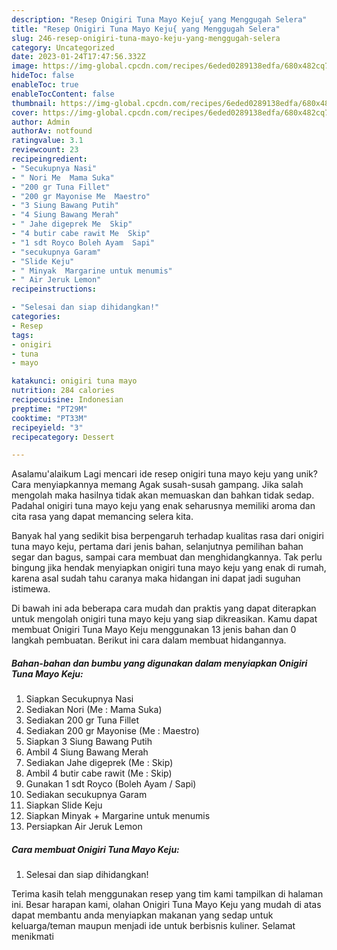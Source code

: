 ```yaml
---
description: "Resep Onigiri Tuna Mayo Keju{ yang Menggugah Selera"
title: "Resep Onigiri Tuna Mayo Keju{ yang Menggugah Selera"
slug: 246-resep-onigiri-tuna-mayo-keju-yang-menggugah-selera
category: Uncategorized
date: 2023-01-24T17:47:56.332Z
image: https://img-global.cpcdn.com/recipes/6eded0289138edfa/680x482cq70/onigiri-tuna-mayo-keju-foto-resep-utama.jpg
hideToc: false
enableToc: true
enableTocContent: false
thumbnail: https://img-global.cpcdn.com/recipes/6eded0289138edfa/680x482cq70/onigiri-tuna-mayo-keju-foto-resep-utama.jpg
cover: https://img-global.cpcdn.com/recipes/6eded0289138edfa/680x482cq70/onigiri-tuna-mayo-keju-foto-resep-utama.jpg
author: Admin
authorAv: notfound
ratingvalue: 3.1
reviewcount: 23
recipeingredient:
- "Secukupnya Nasi"
- " Nori Me  Mama Suka"
- "200 gr Tuna Fillet"
- "200 gr Mayonise Me  Maestro"
- "3 Siung Bawang Putih"
- "4 Siung Bawang Merah"
- " Jahe digeprek Me  Skip"
- "4 butir cabe rawit Me  Skip"
- "1 sdt Royco Boleh Ayam  Sapi"
- "secukupnya Garam"
- "Slide Keju"
- " Minyak  Margarine untuk menumis"
- " Air Jeruk Lemon"
recipeinstructions:

- "Selesai dan siap dihidangkan!"
categories:
- Resep
tags:
- onigiri
- tuna
- mayo

katakunci: onigiri tuna mayo 
nutrition: 284 calories
recipecuisine: Indonesian
preptime: "PT29M"
cooktime: "PT33M"
recipeyield: "3"
recipecategory: Dessert

---
```



Asalamu'alaikum Lagi mencari ide resep onigiri tuna mayo keju yang unik? Cara menyiapkannya memang Agak susah-susah gampang. Jika salah mengolah maka hasilnya tidak akan memuaskan dan bahkan tidak sedap. Padahal onigiri tuna mayo keju yang enak seharusnya memiliki aroma dan cita rasa yang dapat memancing selera kita.


Banyak hal yang sedikit bisa berpengaruh terhadap kualitas rasa dari onigiri tuna mayo keju, pertama dari jenis bahan, selanjutnya pemilihan bahan segar dan bagus, sampai cara membuat dan menghidangkannya. Tak perlu bingung jika hendak menyiapkan onigiri tuna mayo keju yang enak di rumah, karena asal sudah tahu caranya maka hidangan ini dapat jadi suguhan istimewa.




Di bawah ini ada beberapa cara mudah dan praktis yang dapat diterapkan untuk mengolah onigiri tuna mayo keju yang siap dikreasikan. Kamu dapat membuat Onigiri Tuna Mayo Keju menggunakan 13 jenis bahan dan 0 langkah pembuatan. Berikut ini cara dalam membuat hidangannya.

<!--inarticleads1-->

##### Bahan-bahan dan bumbu yang digunakan dalam menyiapkan Onigiri Tuna Mayo Keju:

1. Siapkan Secukupnya Nasi
1. Sediakan  Nori (Me : Mama Suka)
1. Sediakan 200 gr Tuna Fillet
1. Sediakan 200 gr Mayonise (Me : Maestro)
1. Siapkan 3 Siung Bawang Putih
1. Ambil 4 Siung Bawang Merah
1. Sediakan  Jahe digeprek (Me : Skip)
1. Ambil 4 butir cabe rawit (Me : Skip)
1. Gunakan 1 sdt Royco (Boleh Ayam / Sapi)
1. Sediakan secukupnya Garam
1. Siapkan Slide Keju
1. Siapkan  Minyak + Margarine untuk menumis
1. Persiapkan  Air Jeruk Lemon




<!--inarticleads2-->

##### Cara membuat Onigiri Tuna Mayo Keju:


1. Selesai dan siap dihidangkan!



Terima kasih telah menggunakan resep yang tim kami tampilkan di halaman ini. Besar harapan kami, olahan Onigiri Tuna Mayo Keju yang mudah di atas dapat membantu anda menyiapkan makanan yang sedap untuk keluarga/teman maupun menjadi ide untuk berbisnis kuliner. Selamat menikmati
